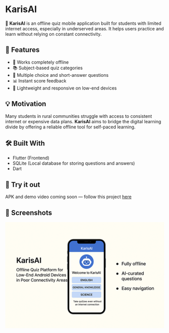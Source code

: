# KarisAI

📱 **KarisAI** is an offline quiz mobile application built for students with limited internet access, especially in underserved areas. It helps users practice and learn without relying on constant connectivity.

## 🚀 Features
- 📴 Works completely offline
- 📚 Subject-based quiz categories
- 📝 Multiple choice and short-answer questions
- 📊 Instant score feedback
- 💾 Lightweight and responsive on low-end devices

## 💡 Motivation
Many students in rural communities struggle with access to consistent internet or expensive data plans. **KarisAI** aims to bridge the digital learning divide by offering a reliable offline tool for self-paced learning.

## 🛠️ Built With
- Flutter (Frontend)
- SQLite (Local database for storing questions and answers)
- Dart

## 🚀 Try it out
APK and demo video coming soon — follow this project [here](https://github.com/Abdul6474/KarisAI)

## 📸 Screenshots
![KarisAI app screenshot](karisai_demo.png)
